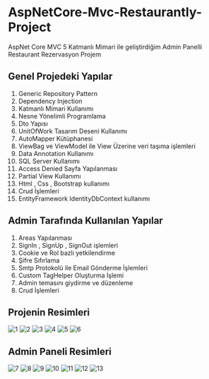 # AspNetCore-Mvc-Restaurantly-Project #
AspNet Core MVC 5 Katmanlı Mimari ile geliştirdiğim Admin Panelli  Restaurant Rezervasyon Projem 

## Genel Projedeki Yapılar ##
1) Generic Repository Pattern
2) Dependency Injection 
3) Katmanlı Mimari Kullanımı 
4) Nesne Yönelimli Programlama
5) Dto Yapısı 
6) UnitOfWork Tasarım Deseni Kullanımı
7) AutoMapper Kütüphanesi 
8) ViewBag ve ViewModel ile View Üzerine veri taşıma işlemleri
9) Data Annotation Kullanımı 
10) SQL Server Kullanımı
11) Access Denied Sayfa Yapılanması
12) Partial View Kullanımı
13) Html , Css , Bootstrap kullanımı
14) Crud İşlemleri
15) EntityFramework IdentityDbContext kullanımı



## Admin Tarafında Kullanılan Yapılar ##
1) Areas Yapılanması
2) SignIn , SignUp , SignOut işlemleri
3) Cookie ve Rol bazlı yetkilendirme 
4) Şifre Sıfırlama 
5) Smtp Protokolü  ile Email Gönderme İşlemleri
6) Custom TagHelper Oluşturma İşlemi
7) Admin temasını giydirme ve düzenleme
8) Crud İşlemleri


## Projenin Resimleri ##


![1](https://user-images.githubusercontent.com/68101192/207449456-4d034fc8-fda2-4235-85a1-3905ced8b420.png)
![2](https://user-images.githubusercontent.com/68101192/207449474-76eeda32-b86b-4479-a002-01bea00b1648.png)
![3](https://user-images.githubusercontent.com/68101192/207449487-f0113a06-247e-4edd-9ced-92ead88e0b60.png)
![4](https://user-images.githubusercontent.com/68101192/207449491-d425bab9-d3c1-4bdf-8ce1-14ce38a9b365.png)
![5](https://user-images.githubusercontent.com/68101192/207449500-934654ed-1a45-4a2f-b857-22fb98beda12.png)
![6](https://user-images.githubusercontent.com/68101192/207449507-5c108a49-22f6-4b68-b9b8-d8be93559c1d.png)
</br>

## Admin Paneli Resimleri ##

![7](https://user-images.githubusercontent.com/68101192/207449520-74a82811-fe84-4271-afbf-d0a18ffbd132.PNG)
![8](https://user-images.githubusercontent.com/68101192/207450354-0452b1fe-73c1-45aa-a829-a58981412eab.PNG)
![9](https://user-images.githubusercontent.com/68101192/207449536-f383b7f2-8c1b-4c8a-9b83-afc58a530ac7.PNG)
![10](https://user-images.githubusercontent.com/68101192/207449565-ded4db4e-3e1c-46bb-918f-1e54c185fa9b.PNG)
![11](https://user-images.githubusercontent.com/68101192/207449592-a0457bf9-206b-4126-bbea-7ccccc44dab2.PNG)
![12](https://user-images.githubusercontent.com/68101192/207449606-8ba4fd53-da65-43a5-bcb3-2170b44be176.png)
![13](https://user-images.githubusercontent.com/68101192/207449620-1dba033b-823e-41aa-9e2b-e02b44e18c8e.png)










 
